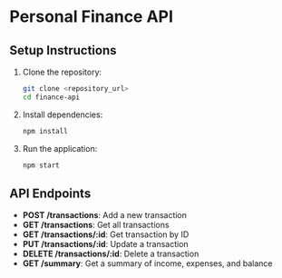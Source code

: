 # Personal Finance API

## Setup Instructions

1. Clone the repository:
    ```bash
    git clone <repository_url>
    cd finance-api
    ```

2. Install dependencies:
    ```bash
    npm install
    ```

3. Run the application:
    ```bash
    npm start
    ```

## API Endpoints

- **POST /transactions**: Add a new transaction
- **GET /transactions**: Get all transactions
- **GET /transactions/:id**: Get transaction by ID
- **PUT /transactions/:id**: Update a transaction
- **DELETE /transactions/:id**: Delete a transaction
- **GET /summary**: Get a summary of income, expenses, and balance
